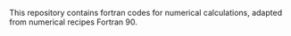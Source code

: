 This repository contains fortran codes for
numerical calculations, adapted from numerical recipes Fortran 90.
